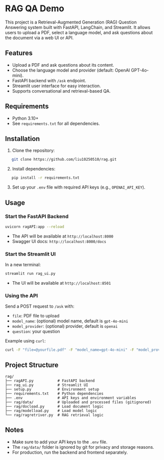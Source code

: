 # RAG QA Demo

This project is a Retrieval-Augmented Generation (RAG) Question Answering system built with FastAPI, LangChain, and Streamlit. It allows users to upload a PDF, select a language model, and ask questions about the document via a web UI or API.

## Features

- Upload a PDF and ask questions about its content.
- Choose the language model and provider (default: OpenAI GPT-4o-mini).
- FastAPI backend with `/ask` endpoint.
- Streamlit user interface for easy interaction.
- Supports conversational and retrieval-based QA.

## Requirements

- Python 3.10+
- See `requirements.txt` for all dependencies.

## Installation

1. Clone the repository:
```sh
   git clone https://github.com/liu10250510/rag.git
```
2. Install dependencies:
```sh
   pip install -r requirements.txt
```
3. Set up your `.env` file with required API keys (e.g., `OPENAI_API_KEY`).

## Usage

### Start the FastAPI Backend

```sh
uvicorn ragAPI:app --reload
```

- The API will be available at `http://localhost:8000`
- Swagger UI docs: `http://localhost:8000/docs`

### Start the Streamlit UI

In a new terminal:

```sh
streamlit run rag_ui.py
```

- The UI will be available at `http://localhost:8501`

### Using the API

Send a POST request to `/ask` with:
- `file`: PDF file to upload
- `model_name`: (optional) model name, default is `gpt-4o-mini`
- `model_provider`: (optional) provider, default is `openai`
- `question`: your question

Example using `curl`:
```sh
curl -F "file=@yourfile.pdf" -F "model_name=gpt-4o-mini" -F "model_provider=openai" -F "question=What is the summary?" http://localhost:8000/ask
```

## Project Structure

```
rag/
├── ragAPI.py           # FastAPI backend
├── rag_ui.py           # Streamlit UI
├── setup.py            # Environment setup
├── requirements.txt    # Python dependencies
├── .env                # API keys and environment variables
├── rag/data/           # Uploaded and processed files (gitignored)
├── rag/docload.py      # Load document logic
├── rag/modelload.py    # Load model logic
└── rag/ragretriver.py  # RAG retrieval logic
```

## Notes

- Make sure to add your API keys to the `.env` file.
- The `rag/data/` folder is ignored by git for privacy and storage reasons.
- For production, run the backend and frontend separately.


